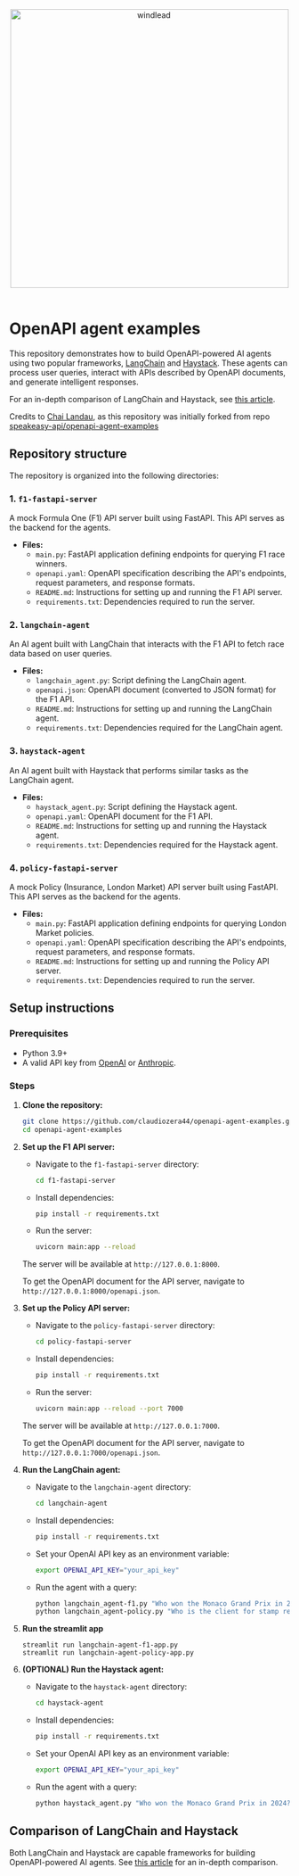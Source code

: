 <div align="center">
 <a href="https://windlead.co.uk/" target="_blank">
  <img width="auto" height="500" alt="windlead" src="https://windlead.co.uk/wp-content/uploads/2025/06/WIND-LEAD-2.png" />
 </a>
 <br />
 <br />
</div>
<h1>
 OpenAPI agent examples
</h1>


</div>



This repository demonstrates how to build OpenAPI-powered AI agents using two popular frameworks, [LangChain](https://python.langchain.com/docs/introduction/) and [Haystack](https://haystack.deepset.ai/). These agents can process user queries, interact with APIs described by OpenAPI documents, and generate intelligent responses.

For an in-depth comparison of LangChain and Haystack, see [this article](https://www.speakeasy.com/openapi).

Credits to [Chai Landau](https://github.com/chailandau), as this repository was initially forked from repo [speakeasy-api/openapi-agent-examples](https://github.com/speakeasy-api/openapi-agent-examples)


## Repository structure

The repository is organized into the following directories:

### 1. `f1-fastapi-server`

A mock Formula One (F1) API server built using FastAPI. This API serves as the backend for the agents.

- **Files:**
  - `main.py`: FastAPI application defining endpoints for querying F1 race winners.
  - `openapi.yaml`: OpenAPI specification describing the API's endpoints, request parameters, and response formats.
  - `README.md`: Instructions for setting up and running the F1 API server.
  - `requirements.txt`: Dependencies required to run the server.

### 2. `langchain-agent`

An AI agent built with LangChain that interacts with the F1 API to fetch race data based on user queries.

- **Files:**
  - `langchain_agent.py`: Script defining the LangChain agent.
  - `openapi.json`: OpenAPI document (converted to JSON format) for the F1 API.
  - `README.md`: Instructions for setting up and running the LangChain agent.
  - `requirements.txt`: Dependencies required for the LangChain agent.

### 3. `haystack-agent`

An AI agent built with Haystack that performs similar tasks as the LangChain agent.

- **Files:**
  - `haystack_agent.py`: Script defining the Haystack agent.
  - `openapi.yaml`: OpenAPI document for the F1 API.
  - `README.md`: Instructions for setting up and running the Haystack agent.
  - `requirements.txt`: Dependencies required for the Haystack agent.

### 4. `policy-fastapi-server`

A mock Policy (Insurance, London Market) API server built using FastAPI. This API serves as the backend for the agents.

- **Files:**
  - `main.py`: FastAPI application defining endpoints for querying London Market policies.
  - `openapi.yaml`: OpenAPI specification describing the API's endpoints, request parameters, and response formats.
  - `README.md`: Instructions for setting up and running the Policy API server.
  - `requirements.txt`: Dependencies required to run the server.

## Setup instructions

### Prerequisites

- Python 3.9+
- A valid API key from [OpenAI](https://platform.openai.com/) or [Anthropic](https://anthropic.com/).

### Steps

1. **Clone the repository:**

   ```bash
   git clone https://github.com/claudiozera44/openapi-agent-examples.git
   cd openapi-agent-examples
   ```

2. **Set up the F1 API server:**
   - Navigate to the `f1-fastapi-server` directory:

     ```bash
     cd f1-fastapi-server
     ```

   - Install dependencies:

     ```bash
     pip install -r requirements.txt
     ```

   - Run the server:

     ```bash
     uvicorn main:app --reload
     ```

   The server will be available at `http://127.0.0.1:8000`.

   To get the OpenAPI document for the API server, navigate to `http://127.0.0.1:8000/openapi.json`.

3. **Set up the Policy API server:**
   - Navigate to the `policy-fastapi-server` directory:

     ```bash
     cd policy-fastapi-server
     ```

   - Install dependencies:

     ```bash
     pip install -r requirements.txt
     ```

   - Run the server:

     ```bash
     uvicorn main:app --reload --port 7000
     ```

   The server will be available at `http://127.0.0.1:7000`.

   To get the OpenAPI document for the API server, navigate to `http://127.0.0.1:7000/openapi.json`.

4. **Run the LangChain agent:**
   - Navigate to the `langchain-agent` directory:

     ```bash
     cd langchain-agent
     ```

   - Install dependencies:

     ```bash
     pip install -r requirements.txt
     ```

   - Set your OpenAI API key as an environment variable:

     ```bash
     export OPENAI_API_KEY="your_api_key"
     ```

   - Run the agent with a query:

     ```bash
     python langchain_agent-f1.py "Who won the Monaco Grand Prix in 2024?"
     python langchain_agent-policy.py "Who is the client for stamp ref. P25R0934458M year 2025?"
     ```

5. **Run the streamlit app**

     ```
     streamlit run langchain-agent-f1-app.py
     streamlit run langchain-agent-policy-app.py
     ```

6. **(OPTIONAL) Run the Haystack agent:**
   - Navigate to the `haystack-agent` directory:

     ```bash
     cd haystack-agent
     ```

   - Install dependencies:

     ```bash
     pip install -r requirements.txt
     ```

   - Set your OpenAI API key as an environment variable:

     ```bash
     export OPENAI_API_KEY="your_api_key"
     ```

   - Run the agent with a query:

     ```bash
     python haystack_agent.py "Who won the Monaco Grand Prix in 2024?"
     ```

## Comparison of LangChain and Haystack

Both LangChain and Haystack are capable frameworks for building OpenAPI-powered AI agents. See [this article](https://www.speakeasy.com/openapi) for an in-depth comparison.
